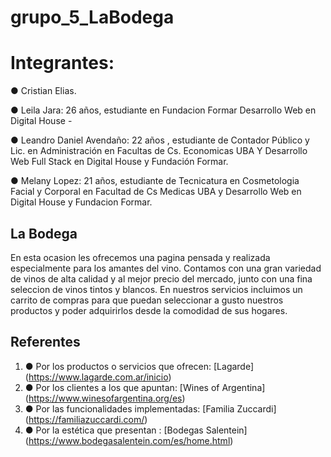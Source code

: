 # grupo_5_LaBodega

# Integrantes:

● Cristian Elias.   

● Leila Jara: 26 años, estudiante en Fundacion Formar Desarrollo Web en Digital House -    

● Leandro Daniel Avendaño: 22 años , estudiante de Contador Público y Lic. en Administración en Facultas de Cs. Economicas UBA Y Desarrollo Web Full Stack en Digital House y Fundación Formar.
 
● Melany Lopez: 21 años, estudiante de Tecnicatura en Cosmetologia Facial y Corporal en Facultad de Cs Medicas UBA y Desarrollo Web en Digital House y Fundacion Formar.




## La Bodega  


En esta ocasion les ofrecemos una pagina pensada y realizada especialmente para los amantes del vino.
Contamos con una gran variedad de vinos de alta calidad y al mejor precio del mercado, junto con una fina seleccion de vinos tintos y blancos.
En nuestros servicios incluimos un carrito de compras para que puedan seleccionar a gusto nuestros productos y poder adquirirlos desde la comodidad de sus hogares.



##  Referentes
1. ● Por los productos o servicios que ofrecen: [Lagarde] (https://www.lagarde.com.ar/inicio)
2.  ● Por los clientes a los que apuntan: [Wines  of Argentina] (https://www.winesofargentina.org/es)
3.  ● Por las funcionalidades implementadas: [Familia Zuccardi] (https://familiazuccardi.com/)
4.  ● Por la estética que presentan : [Bodegas Salentein] (https://www.bodegasalentein.com/es/home.html)

